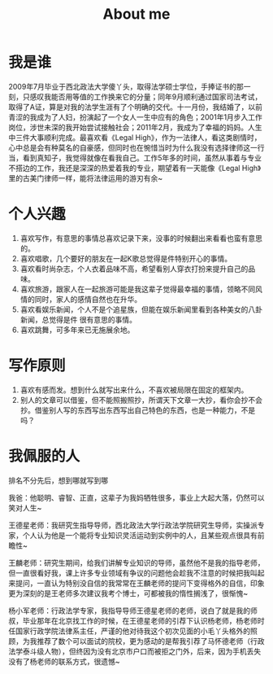 ﻿---
title: About me
layout: page
comments: yes
---

# 我是谁

2009年7月毕业于西北政法大学傻丫头，取得法学硕士学位，手捧证书的那一刻，只感叹我能否用等值的工作换来它的分量；同年9月顺利通过国家司法考试，取得了A证，算是对我的法学生涯有了个明确的交代。十一月份，我结婚了，以前青涩的我成为了人妇，扮演起了一个女人一生中应有的角色；2001年1月步入工作岗位，涉世未深的我开始尝试接触社会；2011年2月，我成为了幸福的妈妈。人生中三件大事顺利完成。最喜欢看《Legal High》，作为一法律人，看这类剧情时，心中总是会有种莫名的自豪感，但同时也在惋惜当时为什么我没有选择律师这一行当，看到真知子，我觉得就像在看我自己。工作5年多的时间，虽然从事着与专业不搭边的工作，我还是深深的热爱着我的专业，期望着有一天能像《Legal High》里的古美门律师一样，能将法律运用的游刃有余~

# 个人兴趣

1. 喜欢写作，有意思的事情总喜欢记录下来，没事的时候翻出来看看也蛮有意思的。
2. 喜欢唱歌，几个要好的朋友在一起K歌总觉得是件特别开心的事情。
3. 喜欢看时尚杂志，个人衣着品味不高，希望看别人穿衣打扮来提升自己的品味。
4. 喜欢旅游，跟家人在一起旅游可能是我这辈子觉得最幸福的事情，领略不同风情的同时，家人的感情自然也在升华。
5. 喜欢看娱乐新闻，个人不是个追星族，但能在娱乐新闻里看到各种美女的八卦新闻，总觉得是件 很有意思的事情。
6. 喜欢跳舞，可多年来已无施展余地。

# 写作原则

1. 喜欢有感而发。想到什么就写出来什么，不喜欢被局限在固定的框架内。
2. 别人的文章可以借鉴，但不能照搬照抄，所谓天下文章一大抄，看你会抄不会抄。借鉴别人写的东西写出东西写出自己特色的东西，也是一种能力，不是吗？

# 我佩服的人

排名不分先后，想到哪就写到哪

我爸：他聪明、睿智、正直，这辈子为我妈牺牲很多，事业上大起大落，仍然可以笑对人生~

王德星老师：我研究生指导导师，西北政法大学行政法学院研究生导师，实操派专家，个人认为他是一个能将专业知识灵活运动到实例中的人，且某些观点很具有前瞻性~

王麟老师：研究生期间，给我们讲解专业知识的导师，虽然他不是我的指导老师，但一直很看好我，课上许多专业领域有争议的问题他会趁我不注意的时候把我叫起来提问，一直认为特别没自信的我常常在王麟老师的提问下变得格外的自信，印象更为深刻的是王老师多次建议我考个博士，可都被我的惰性搁浅了，很惭愧~

杨小军老师：行政法学专家，我指导导师王德星老师的老师，说白了就是我的师叔，毕业那年在北京找工作的时候，在王德星老师的引荐下认识杨老师，杨老师时任国家行政学院法律系主任，严谨的他对待我这个初次见面的小毛丫头格外的照顾，为我推荐了数个可以面试的院校，更为感动的是帮我引荐了马怀德老师（行政法学泰斗级人物），但终因为没有北京市户口而被拒之门外，后来，因为手机丢失没有了杨老师的联系方式，很遗憾~
